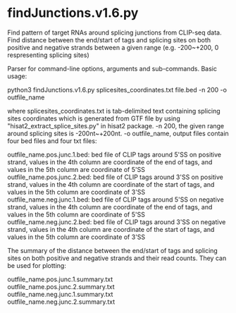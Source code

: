 # findJunctions.v1.6.py
Find pattern of target RNAs around splicing junctions from CLIP-seq data.
Find distance between the end/start of tags and splicing sites on both positive and negative strands between a given range (e.g. -200~+200, 0 respresenting splicing sites)

Parser for command-line options, arguments and sub-commands. Basic usage:

python3 findJunctions.v1.6.py splicesites_coordinates.txt file.bed -n 200 -o outfile_name

where splicesites_coordinates.txt is tab-delimited text containing splicing sites coordinates which is generated from GTF file by using "hisat2_extract_splice_sites.py" in hisat2 package. -n 200, the given range around splicing sites is -200nt~+200nt. -o outfile_name, output files contain four bed files and four txt files:

outfile_name.pos.junc.1.bed: bed file of CLIP tags around 5'SS on positive strand, values in the 4th column are coordinate of the end of tags, and values in the 5th column are coordinate of 5'SS <br />
outfile_name.pos.junc.2.bed: bed file of CLIP tags around 3'SS on positive strand, values in the 4th column are coordinate of the start of tags, and values in the 5th column are coordinate of 3'SS <br />
outfile_name.neg.junc.1.bed: bed file of CLIP tags around 5'SS on negative strand, values in the 4th column are coordinate of the end of tags, and values in the 5th column are coordinate of 5'SS <br />
outfile_name.neg.junc.2.bed: bed file of CLIP tags around 3'SS on negative strand, values in the 4th column are coordinate of the start of tags, and values in the 5th column are coordinate of 3'SS <br />

The summary of the distance between the end/start of tags and splicing sites on both positive and negative strands and their read counts. They can be used for plotting:

outfile_name.pos.junc.1.summary.txt <br />
outfile_name.pos.junc.2.summary.txt <br />
outfile_name.neg.junc.1.summary.txt <br />
outfile_name.neg.junc.2.summary.txt <br />
